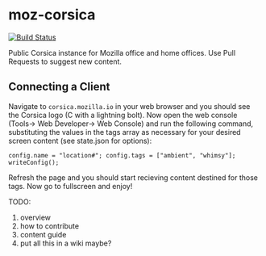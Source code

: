 moz-corsica
===========

[![Build Status](https://travis-ci.org/mozilla/moz-corsica.svg)](https://travis-ci.org/mozilla/moz-corsica)

Public Corsica instance for Mozilla office and home offices. Use Pull Requests to suggest new content.

Connecting a Client
-------------------

Navigate to `corsica.mozilla.io` in your web browser and you should see the Corsica logo (C with a lightning bolt). Now open the web console (Tools-> Web Developer-> Web Console) and run the following command, substituting the values in the tags array as necessary for your desired screen content (see state.json for options):

    config.name = "location#"; config.tags = ["ambient", "whimsy"]; writeConfig();

Refresh the page and you should start recieving content destined for those tags.  Now go to fullscreen and enjoy!

TODO:

1. overview
2. how to contribute
3. content guide
4. put all this in a wiki maybe?
